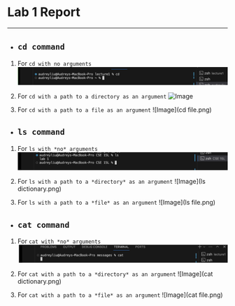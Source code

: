 # Lab 1 Report
***
* ## `cd command`
1. For `cd with no arguments`
![Image](cd.png)

2. For `cd with a path to a directory as an argument`
![Image](cddictionary.png)

3. For `cd with a path to a file as an argument`
![Image](cd file.png)

* ## `ls command`
1. For `ls with *no* arguments`
![Image](ls.png)

2. For `ls with a path to a *directory* as an argument`
![Image](ls dictionary.png)

3. For `ls with a path to a *file* as an argument`
![Image](ls file.png)

* ## `cat command`
1. For `cat with *no* arguments`
![Image](cat.png)

2. For `cat with a path to a *directory* as an argument`
![Image](cat dictionary.png)

3. For `cat with a path to a *file* as an argument`
![Image](cat file.png)
